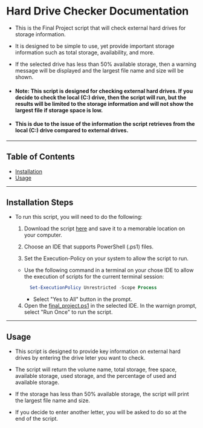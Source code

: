 # Hard Drive Checker Documentation

- This is the Final Project script that will check external hard drives for storage information. 

- It is designed to be simple to use, yet provide important storage information such as total storage, availability, and more. 

- If the selected drive has less than 50% available storage, then a warning message will be displayed and the largest file name and size will be shown. 

- #### Note: This script is designed for checking external hard drives. If you decide to check the local (C:) drive, then the script will run, but the results will be limited to the storage information and will not show the largest file if storage space is low. 

- #### This is due to the issue of the information the script retrieves from the local (C:) drive compared to external drives.

---

## Table of Contents

- [Installation](#instlalation)
- [Usage](#usage)

---

## Installation Steps

- To run this script, you will need to do the following:

  1. Download the script [here](./final_project.ps1) and save it to a memorable location on your computer.

  2. Choose an IDE that supports PowerShell (.ps1) files.

  3. Set the Execution-Policy on your system to allow the script to run.

    - Use the following command in a terminal on your chose IDE to allow the execution of scripts for the current terminal session:

      ```powershell
        Set-ExecutionPolicy Unrestricted -Scope Process
        ```

      - Select "Yes to All" button in the prompt.

  4. Open the [final_project.ps1](./final_project.ps1) in the selected IDE. In the warnign prompt, select "Run Once" to run the script.

---

## Usage

- This script is designed to provide key information on external hard drives by entering the drive leter you want to check.

- The script will return the volume name, total storage, free space, available storage, used storage, and the percentage of used and available storage.

- If the storage has less than 50% available storage, the script will print the largest file name and size.

- If you decide to enter another letter, you will be asked to do so at the end of the script.


